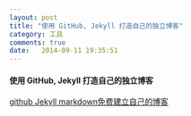 ```yaml
---
layout: post
title: "使用 GitHub, Jekyll 打造自己的独立博客"
category: 工具
comments: true
date:   2014-09-11 19:35:51
---
```


#### 使用 GitHub, Jekyll 打造自己的独立博客
[github Jekyll markdown免费建立自己的博客](http://minixalpha.github.io/%E5%B7%A5%E5%85%B7/2014/02/15/github-jekyll-markdown.html)
